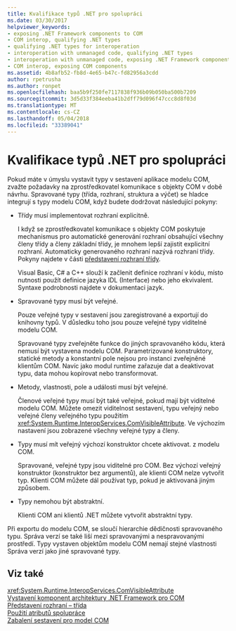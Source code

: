 ```yaml
---
title: Kvalifikace typů .NET pro spolupráci
ms.date: 03/30/2017
helpviewer_keywords:
- exposing .NET Framework components to COM
- COM interop, qualifying .NET types
- qualifying .NET types for interoperation
- interoperation with unmanaged code, qualifying .NET types
- interoperation with unmanaged code, exposing .NET Framework components
- COM interop, exposing COM components
ms.assetid: 4b8afb52-fb8d-4e65-b47c-fd82956a3cdd
author: rpetrusha
ms.author: ronpet
ms.openlocfilehash: baa5b9f250fe7117838f936b09b050ba500b7209
ms.sourcegitcommit: 3d5d33f384eeba41b2dff79d096f47ccc8d8f03d
ms.translationtype: MT
ms.contentlocale: cs-CZ
ms.lasthandoff: 05/04/2018
ms.locfileid: "33389041"
---
```

# <a name="qualifying-net-types-for-interoperation"></a>Kvalifikace typů .NET pro spolupráci
Pokud máte v úmyslu vystavit typy v sestavení aplikace modelu COM, zvažte požadavky na zprostředkovatel komunikace s objekty COM v době návrhu. Spravované typy (třída, rozhraní, struktura a výčet) se hladce integrují s typy modelu COM, když budete dodržovat následující pokyny:  
  
-   Třídy musí implementovat rozhraní explicitně.  
  
     I když se zprostředkovatel komunikace s objekty COM poskytuje mechanismus pro automatické generování rozhraní obsahující všechny členy třídy a členy základní třídy, je mnohem lepší zajistit explicitní rozhraní. Automaticky generovaného rozhraní nazývá rozhraní třídy. Pokyny najdete v části [představení rozhraní třídy](com-callable-wrapper.md#introducing-the-class-interface).  
  
     Visual Basic, C# a C++ slouží k začlenit definice rozhraní v kódu, místo nutnosti použít definice jazyka IDL (Interface) nebo jeho ekvivalent. Syntaxe podrobnosti najdete v dokumentaci jazyk.  
  
-   Spravované typy musí být veřejné.  
  
     Pouze veřejné typy v sestavení jsou zaregistrované a exportují do knihovny typů. V důsledku toho jsou pouze veřejné typy viditelné modelu COM.  
  
     Spravované typy zveřejněte funkce do jiných spravovaného kódu, která nemusí být vystavena modelu COM. Parametrizované konstruktory, statické metody a konstantní pole nejsou pro instanci zveřejněné klientům COM. Navíc jako modul runtime zařazuje dat a deaktivovat typu, data mohou kopírovat nebo transformovat.  
  
-   Metody, vlastnosti, pole a události musí být veřejné.  
  
     Členové veřejné typy musí být také veřejné, pokud mají být viditelné modelu COM. Můžete omezit viditelnost sestavení, typu veřejný nebo veřejné členy veřejného typu použitím <xref:System.Runtime.InteropServices.ComVisibleAttribute>. Ve výchozím nastavení jsou zobrazené všechny veřejné typy a členy.  
  
-   Typy musí mít veřejný výchozí konstruktor chcete aktivovat. z modelu COM.  
  
     Spravované, veřejné typy jsou viditelné pro COM. Bez výchozí veřejný konstruktor (konstruktor bez argumentů), ale klienti COM nelze vytvořit typ. Klienti COM můžete dál používat typ, pokud je aktivovaná jiným způsobem.  
  
-   Typy nemohou být abstraktní.  
  
     Klienti COM ani klientů .NET můžete vytvořit abstraktní typy.  
  
 Při exportu do modelu COM, se sloučí hierarchie dědičnosti spravovaného typu. Správa verzí se také liší mezi spravovanými a nespravovanými prostředí. Typy vystaven objektům modelu COM nemají stejné vlastnosti Správa verzí jako jiné spravované typy.  
  
## <a name="see-also"></a>Viz také  
 <xref:System.Runtime.InteropServices.ComVisibleAttribute>  
 [Vystavení komponent architektury .NET Framework pro COM](../../../docs/framework/interop/exposing-dotnet-components-to-com.md)  
 [Představení rozhraní – třída](com-callable-wrapper.md#introducing-the-class-interface)  
 [Použití atributů spolupráce](../../../docs/framework/interop/applying-interop-attributes.md)  
 [Zabalení sestavení pro model COM](../../../docs/framework/interop/packaging-an-assembly-for-com.md)
